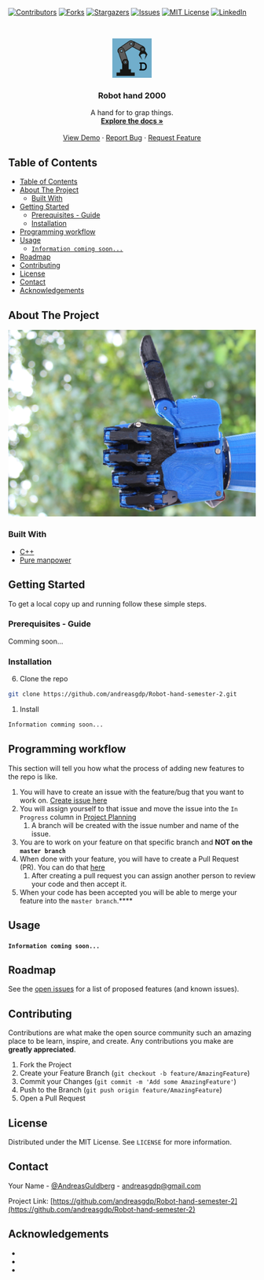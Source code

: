 <!--
*** Thanks for checking out this README Template. If you have a suggestion that would
*** make this better, please fork the repo and create a pull request or simply open
*** an issue with the tag "enhancement".
*** Thanks again! Now go create something AMAZING! :D
***
***
***
*** To avoid retyping too much info. Do a search and replace for the following:
*** andreasgdp, Robot-hand-semester-2, AndreasGuldberg, andreasgdp@gmail.com
-->





<!-- PROJECT SHIELDS -->
<!--
*** I'm using markdown "reference style" links for readability.
*** Reference links are enclosed in brackets [ ] instead of parentheses ( ).
*** See the bottom of this document for the declaration of the reference variables
*** for contributors-url, forks-url, etc. This is an optional, concise syntax you may use.
*** https://www.markdownguide.org/basic-syntax/#reference-style-links
-->
[![Contributors][contributors-shield]][contributors-url]
[![Forks][forks-shield]][forks-url]
[![Stargazers][stars-shield]][stars-url]
[![Issues][issues-shield]][issues-url]
[![MIT License][license-shield]][license-url]
[![LinkedIn][linkedin-shield]][linkedin-url]


<!-- PROJECT LOGO -->
<br />
<p align="center">
  <a href="https://github.com/Andreasgdp/Robot-hand-semester-2">
    <img src="images_readme/logo.png" alt="Logo" width="80" height="80">
  </a>

  <h3 align="center">Robot hand 2000</h3>

  <p align="center">
    A hand for to grap things.
    <br />
    <a href="https://github.com/Andreasgdp/Robot-hand-semester-2"><strong>Explore the docs »</strong></a>
    <br />
    <br />
    <a href="https://github.com/Andreasgdp/Robot-hand-semester-2">View Demo</a>
    ·
    <a href="https://github.com/Andreasgdp/Robot-hand-semester-2/issues">Report Bug</a>
    ·
    <a href="https://github.com/Andreasgdp/Robot-hand-semester-2/issues">Request Feature</a>
  </p>
</p>



<!-- TABLE OF CONTENTS -->
## Table of Contents

- [Table of Contents](#table-of-contents)
- [About The Project](#about-the-project)
  - [Built With](#built-with)
- [Getting Started](#getting-started)
  - [Prerequisites - Guide](#prerequisites---guide)
  - [Installation](#installation)
- [Programming workflow](#programming-workflow)
- [Usage](#usage)
    - [`Information coming soon...`](#information-coming-soon)
- [Roadmap](#roadmap)
- [Contributing](#contributing)
- [License](#license)
- [Contact](#contact)
- [Acknowledgements](#acknowledgements)



<!-- ABOUT THE PROJECT -->
## About The Project

[![Product Name Screen Shot][product-screenshot]]()


### Built With

* [C++]()
* [Pure manpower]()



<!-- GETTING STARTED -->
## Getting Started

To get a local copy up and running follow these simple steps.

### Prerequisites - Guide

Comming soon...

### Installation

6. Clone the repo
```sh
git clone https://github.com/andreasgdp/Robot-hand-semester-2.git
```
1. Install
```sh
Information comming soon...
```


<!-- USAGE EXAMPLES -->
## Programming workflow
This section will tell you how what the process of adding new features to the repo is like.

1. You will have to create an issue with the feature/bug that you want to work on. <a href="https://github.com/Andreasgdp/Robot-hand-semester-2/issues" target="_blank">Create issue here</a>
2. You will assign yourself to that issue and move the issue into the `In Progress` column in <a href="https://github.com/Andreasgdp/Robot-hand-semester-2/projects/2" target="_blank">Project Planning</a>
   1. A branch will be created with the issue number and name of the issue.
3. You are to work on your feature on that specific branch and **NOT on the `master branch`**
4. When done with your feature, you will have to create a Pull Request (PR). You can do that <a href="https://github.com/Andreasgdp/Robot-hand-semester-2/compare" target="_blank">here</a>
   1. After creating a pull request you can assign another person to review your code and then accept it.
5. When your code has been accepted you will be able to merge your feature into the `master branch`.****


<!-- USAGE EXAMPLES -->
## Usage
#### `Information coming soon...`



<!-- ROADMAP -->
## Roadmap

See the [open issues](https://github.com/andreasgdp/Robot-hand-semester-2/issues) for a list of proposed features (and known issues).



<!-- CONTRIBUTING -->
## Contributing

Contributions are what make the open source community such an amazing place to be learn, inspire, and create. Any contributions you make are **greatly appreciated**.

1. Fork the Project
2. Create your Feature Branch (`git checkout -b feature/AmazingFeature`)
3. Commit your Changes (`git commit -m 'Add some AmazingFeature'`)
4. Push to the Branch (`git push origin feature/AmazingFeature`)
5. Open a Pull Request



<!-- LICENSE -->
## License

Distributed under the MIT License. See `LICENSE` for more information.



<!-- CONTACT -->
## Contact

Your Name - [@AndreasGuldberg](https://twitter.com/AndreasGuldberg) - andreasgdp@gmail.com

Project Link: [https://github.com/andreasgdp/Robot-hand-semester-2](https://github.com/andreasgdp/Robot-hand-semester-2)



<!-- ACKNOWLEDGEMENTS -->
## Acknowledgements

* []()
* []()
* []()





<!-- MARKDOWN LINKS & IMAGES -->
<!-- https://www.markdownguide.org/basic-syntax/#reference-style-links -->
[contributors-shield]: https://img.shields.io/github/contributors/andreasgdp/Robot-hand-semester-2.svg?style=flat-square
[contributors-url]: https://github.com/andreasgdp/Robot-hand-semester-2/graphs/contributors
[forks-shield]: https://img.shields.io/github/forks/andreasgdp/Robot-hand-semester-2.svg?style=flat-square
[forks-url]: https://github.com/andreasgdp/Robot-hand-semester-2/network/members
[stars-shield]: https://img.shields.io/github/stars/andreasgdp/Robot-hand-semester-2.svg?style=flat-square
[stars-url]: https://github.com/andreasgdp/Robot-hand-semester-2/stargazers
[issues-shield]: https://img.shields.io/github/issues/andreasgdp/Robot-hand-semester-2.svg?style=flat-square
[issues-url]: https://github.com/andreasgdp/Robot-hand-semester-2/issues
[license-shield]: https://img.shields.io/github/license/andreasgdp/Robot-hand-semester-2.svg?style=flat-square
[license-url]: https://github.com/andreasgdp/Robot-hand-semester-2/blob/master/LICENSE.txt
[linkedin-shield]: https://img.shields.io/badge/-LinkedIn-black.svg?style=flat-square&logo=linkedin&colorB=555
[linkedin-url]: https://www.linkedin.com/in/andreas-g-d-petersen-11707518b/
[product-screenshot]: images_readme/robot_hand.jpg
